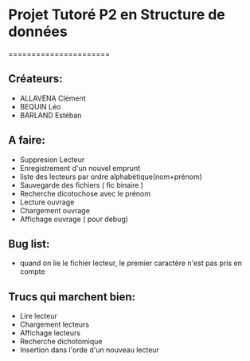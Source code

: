 # Projet Tutoré P2 en Structure de données

======================

## Créateurs:
* ALLAVENA Clément
* BEQUIN Léo
* BARLAND Estéban

## A faire:
* Suppresion Lecteur
* Enregistrement d'un nouvel emprunt
* liste des lecteurs par ordre alphabétique(nom+prénom)
* Sauvegarde des fichiers ( fic binaire )
* Recherche dicotochose avec le prénom
* Lecture ouvrage 
* Chargement ouvrage
* Affichage ouvrage ( pour debug) 

## Bug list:
* quand on lie le fichier lecteur, le premier caractère n'est pas pris en compte

## Trucs qui marchent bien:
* Lire lecteur
* Chargement lecteurs
* Affichage lecteurs
* Recherche dichotomique
* Insertion dans l'orde d'un nouveau lecteur
